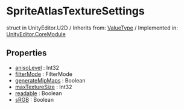 # SpriteAtlasTextureSettings
struct in UnityEditor.U2D
 / Inherits from: <a href="https://docs.unity3d.com/6000.0/Documentation/ScriptReference/ValueType.html">ValueType</a> / Implemented in: <a href="https://docs.unity3d.com/6000.0/Documentation/ScriptReference/UnityEditor.CoreModule.html">UnityEditor.CoreModule</a>
## Properties
- <a href="https://docs.unity3d.com/6000.0/Documentation/ScriptReference/SpriteAtlasTextureSettings-anisoLevel.html">anisoLevel</a> : Int32
- <a href="https://docs.unity3d.com/6000.0/Documentation/ScriptReference/SpriteAtlasTextureSettings-filterMode.html">filterMode</a> : FilterMode
- <a href="https://docs.unity3d.com/6000.0/Documentation/ScriptReference/SpriteAtlasTextureSettings-generateMipMaps.html">generateMipMaps</a> : Boolean
- <a href="https://docs.unity3d.com/6000.0/Documentation/ScriptReference/SpriteAtlasTextureSettings-maxTextureSize.html">maxTextureSize</a> : Int32
- <a href="https://docs.unity3d.com/6000.0/Documentation/ScriptReference/SpriteAtlasTextureSettings-readable.html">readable</a> : Boolean
- <a href="https://docs.unity3d.com/6000.0/Documentation/ScriptReference/SpriteAtlasTextureSettings-sRGB.html">sRGB</a> : Boolean
